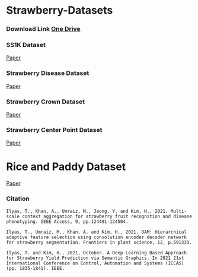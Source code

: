 # Strawberry-Datasets

### Download Link [One Drive](https://o365jbnu-my.sharepoint.com/:f:/g/personal/talha_student_jbnu_ac_kr/EtY7EzFK6LhEq2ibaVmK_V4BP712j8fZNUuz7DaqiZGFlA?e=QMWVhH)

### SS1K Dataset
[Paper]()
### Strawberry Disease Dataset
[Paper]()
### Strawberry Crown Dataset
[Paper]()
### Strawberry Center Point Dataset
[Paper]()

# Rice and Paddy Dataset

[Paper]()


### Citation

```
Ilyas, T., Khan, A., Umraiz, M., Jeong, Y. and Kim, H., 2021. Multi-scale context aggregation for strawberry fruit recognition and disease phenotyping. IEEE Access, 9, pp.124491-124504.

Ilyas, T., Umraiz, M., Khan, A. and Kim, H., 2021. DAM: Hierarchical adaptive feature selection using convolution encoder decoder network for strawberry segmentation. Frontiers in plant science, 12, p.591333.

Ilyas, T. and Kim, H., 2021, October. A Deep Learning Based Approach for Strawberry Yield Prediction via Semantic Graphics. In 2021 21st International Conference on Control, Automation and Systems (ICCAS) (pp. 1835-1841). IEEE.
```
